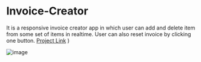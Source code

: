 # Invoice-Creator
 
It is a responsive invoice creator app in which user can add and delete item from some set of items in realtime. User can also reset invoice by clicking one button.
[Project Link](![image](https://user-images.githubusercontent.com/60169667/170539895-421fa34f-4183-4477-909a-36d14cad40fa.png)
)
)


![image](https://user-images.githubusercontent.com/60169667/170539601-cd49b7db-8093-4289-b4c7-1b6332f2c07d.png)
